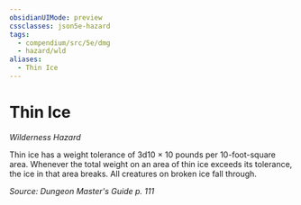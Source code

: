 ```yaml
---
obsidianUIMode: preview
cssclasses: json5e-hazard
tags:
  - compendium/src/5e/dmg
  - hazard/wld
aliases:
  - Thin Ice
---
```

# Thin Ice
*Wilderness Hazard*  

Thin ice has a weight tolerance of 3d10 × 10 pounds per 10-foot-square area. Whenever the total weight on an area of thin ice exceeds its tolerance, the ice in that area breaks. All creatures on broken ice fall through.

*Source: Dungeon Master's Guide p. 111*
